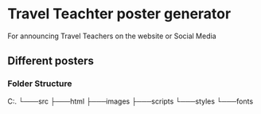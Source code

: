 # Travel Teachter poster generator
For announcing Travel Teachers on the website or Social Media

## Different posters

### Folder Structure

C:.
└───src
    ├───html
    ├───images
    ├───scripts
    └───styles
        └───fonts

